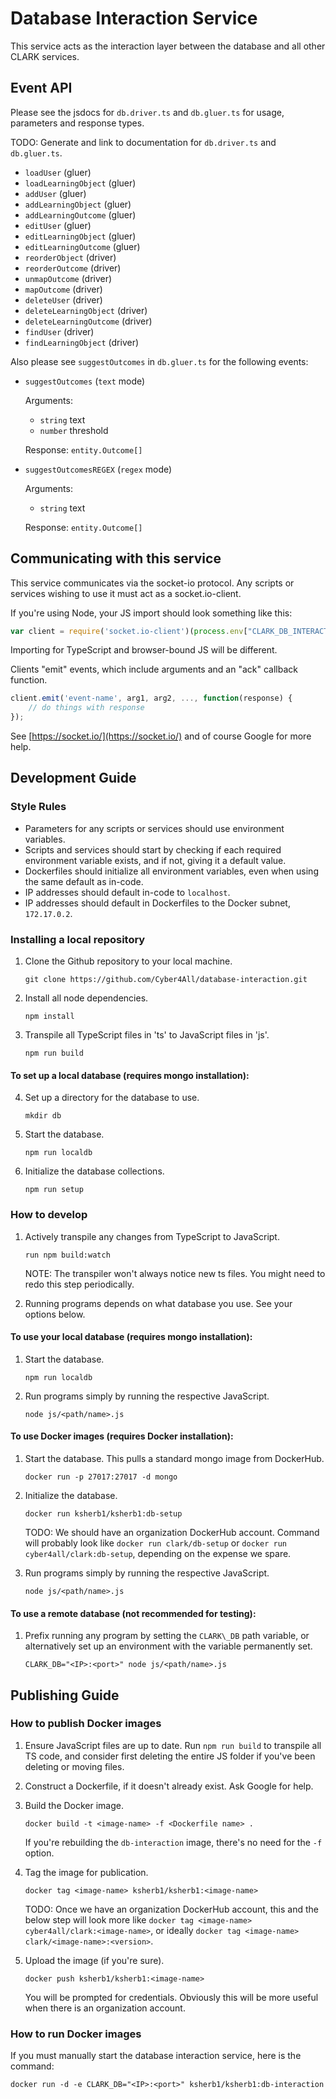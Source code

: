 # Database Interaction Service

This service acts as the interaction layer between the database and all other CLARK services.

## Event API

Please see the jsdocs for `db.driver.ts` and `db.gluer.ts` for usage, parameters and response types.

TODO: Generate and link to documentation for `db.driver.ts` and `db.gluer.ts`.

- `loadUser` (gluer)
- `loadLearningObject` (gluer)
- `addUser` (gluer)
- `addLearningObject` (gluer)
- `addLearningOutcome` (gluer)
- `editUser` (gluer)
- `editLearningObject` (gluer)
- `editLearningOutcome` (gluer)
- `reorderObject` (driver)
- `reorderOutcome` (driver)
- `unmapOutcome` (driver)
- `mapOutcome` (driver)
- `deleteUser` (driver)
- `deleteLearningObject` (driver)
- `deleteLearningOutcome` (driver)
- `findUser` (driver)
- `findLearningObject` (driver)

Also please see `suggestOutcomes` in `db.gluer.ts` for the following events:

- `suggestOutcomes` (`text` mode)

  Arguments:
  - `string` text
  - `number` threshold

  Response: `entity.Outcome[]`

- `suggestOutcomesREGEX` (`regex` mode)

  Arguments:
  - `string` text
  
  Response: `entity.Outcome[]`

## Communicating with this service
This service communicates via the socket-io protocol. Any scripts or services wishing to use it must act as a socket.io-client.

If you're using Node, your JS import should look something like this:
```javascript
var client = require('socket.io-client')(process.env["CLARK_DB_INTERACTOR"]);
```
Importing for TypeScript and browser-bound JS will be different.

Clients "emit" events, which include arguments and an "ack" callback function.

```javascript
client.emit('event-name', arg1, arg2, ..., function(response) {
    // do things with response
});
```
See [https://socket.io/](https://socket.io/) and of course Google for more help.

## Development Guide

### Style Rules
- Parameters for any scripts or services should use environment variables.
- Scripts and services should start by checking if each required environment variable exists, and if not, giving it a default value.
- Dockerfiles should initialize all environment variables, even when using the same default as in-code.
- IP addresses should default in-code to `localhost`.
- IP addresses should default in Dockerfiles to the Docker subnet, `172.17.0.2`.

### Installing a local repository
1) Clone the Github repository to your local machine.
   ```
   git clone https://github.com/Cyber4All/database-interaction.git
   ```
2) Install all node dependencies.
   ```
   npm install
   ```
3) Transpile all TypeScript files in 'ts' to JavaScript files in 'js'.
   ```
   npm run build
   ```

#### To set up a local database (requires mongo installation):
4) Set up a directory for the database to use.
   ```
   mkdir db
   ```
5) Start the database.
   ```
   npm run localdb
   ```
6) Initialize the database collections.
   ```
   npm run setup
   ```

### How to develop

1) Actively transpile any changes from TypeScript to JavaScript.
   ```
   run npm build:watch
   ```
   NOTE: The transpiler won't always notice new ts files. You might need to redo this step periodically.

2) Running programs depends on what database you use. See your options below.

#### To use your local database (requires mongo installation):
1) Start the database.
   ```
   npm run localdb
   ```
2) Run programs simply by running the respective JavaScript.
   ```
   node js/<path/name>.js
   ```

#### To use Docker images (requires Docker installation):
1) Start the database. This pulls a standard mongo image from DockerHub.
   ```
   docker run -p 27017:27017 -d mongo
   ```
2) Initialize the database.
   ```
   docker run ksherb1/ksherb1:db-setup
   ```
   TODO: We should have an organization DockerHub account. Command will probably look like `docker run clark/db-setup` or `docker run cyber4all/clark:db-setup`, depending on the expense we spare.

3) Run programs simply by running the respective JavaScript.
   ```
   node js/<path/name>.js
   ```

#### To use a remote database (not recommended for testing):
1) Prefix running any program by setting the `CLARK\_DB` path variable, or alternatively set up an environment with the variable permanently set.
   ```
   CLARK_DB="<IP>:<port>" node js/<path/name>.js
   ```

## Publishing Guide

### How to publish Docker images

1) Ensure JavaScript files are up to date. Run `npm run build` to transpile all TS code, and consider first deleting the entire JS folder if you've been deleting or moving files.
2) Construct a Dockerfile, if it doesn't already exist. Ask Google for help.
3) Build the Docker image.
   ```
   docker build -t <image-name> -f <Dockerfile name> .
   ```
   If you're rebuilding the `db-interaction` image, there's no need for the `-f` option.
   
4) Tag the image for publication.
   ```
   docker tag <image-name> ksherb1/ksherb1:<image-name>
   ```
   TODO: Once we have an organization DockerHub account, this and the below step will look more like `docker tag <image-name> cyber4all/clark:<image-name>`, or ideally `docker tag <image-name> clark/<image-name>:<version>`.

5) Upload the image (if you're sure).
   ```
   docker push ksherb1/ksherb1:<image-name>
   ```
   You will be prompted for credentials. Obviously this will be more useful when there is an organization account.

### How to run Docker images

If you must manually start the database interaction service, here is the command:
```
docker run -d -e CLARK_DB="<IP>:<port>" ksherb1/ksherb1:db-interaction
```
